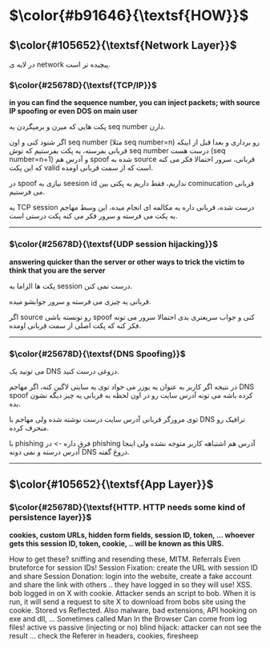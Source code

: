 $\color{#b91646}{\textsf{HOW}}$
=============================================

## $\color{#105652}{\textsf{Network Layer}}$

در لایه ی network پیچیده تر است.

### $\color{#25678D}{\textsf{TCP/IP}}$

**in you can find the sequence number, you can inject packets; with source IP spoofing or even DOS on main user**


پکت هایی که میرن و برمیگردن یه seq number دارن.

اگر شنود کنی و اون seq number (مثلا seq number=n) رو برداری و بعدا قبل از اینکه قربانی بفرسته، یه پکت بفرستیم که توش seq number درست هست (seq number=n+1) و آدرس هم spoof شده به source قربانی، سرور احتمالا فکر می کنه که این پکت valid است که از سمت قربانی اومده.

در spoof نیازی به seesion id نداریم، فقط داریم یه پکتی بین cominucation قربانی می فرستیم.

یه TCP session درست شده، قربانی داره یه مکالمه ای انجام میده، این وسط مهاجم یه پکت می فرسته و سرور فکر می کنه پکت درستی است.

______________________
### $\color{#25678D}{\textsf{UDP session hijacking}}$

**answering quicker than the server or other ways to trick the victim to think that you are the server**

پکت ها الزاما یه session درست نمی کنن.

قربانی یه چیزی می فرسته و سرور جوابشو میده.

اگر source رو تونسته باشی spoof کنی و جواب سریعتری بدی احتمالا سرور می تونه فکر کنه که پکت اصلی از سمت قربانی اومده.
______________________
### $\color{#25678D}{\textsf{DNS Spoofing}}$

می تونید یک DNS دروغی درست کنید.

در نتیجه اگر کاربر به عنوان یه یوزر می خواد توی یه سایتی لاگین کنه، اگر مهاجم DNS spoof کرده باشه می تونه آدرس سایت رو در اون لحظه به قربانی یه چیز دیگه نشون بده.

توی مرورگر قربانی آدرس سایت درست نوشته شده ولی مهاجم با DNS ترافیک رو منحرف کرده.

با phishing فرق داره -> در phishing آدرس هم اشتباهه کاربر متوجه نشده ولی اینجا آدرس درسته و نمی دونه DNS  دروغ گفته.
__________________________
## $\color{#105652}{\textsf{App Layer}}$

### $\color{#25678D}{\textsf{HTTP. HTTP needs some kind of persistence layer}}$
**cookies, custom URLs, hidden form fields, session ID, token, ... whoever gets this session ID, token, cookie, .. will be known as this URS.**



How to get these? sniffing and resending these, MITM. Referrals
Even bruteforce for session IDs! 
Session Fixation: create the URL with session ID and share
Session Donation: login into the website, create a fake account and share the link with others .. they have logged in so they will use!
XSS. bob logged in on X with cookie. Attacker sends an script to bob. When it is run, it will send a request to site X to download from bobs site using the cookie. Stored vs Reflected.
Also malware, bad extensions, API hooking on exe and dll, ... Sometimes called Man In the Browser
Can come from log files! 
active vs passive (injecting or no)
blind hijack: attacker can not see the result
...
check the Referer in headers, cookies, firesheep


